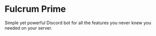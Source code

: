 # Fulcrum Prime
Simple yet powerful Discord bot for all the features you never knew you needed on your server.
